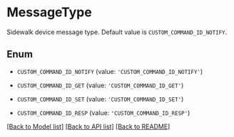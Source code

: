 # MessageType

Sidewalk device message type. Default value is <code>CUSTOM_COMMAND_ID_NOTIFY</code>.

## Enum

* `CUSTOM_COMMAND_ID_NOTIFY` (value: `'CUSTOM_COMMAND_ID_NOTIFY'`)

* `CUSTOM_COMMAND_ID_GET` (value: `'CUSTOM_COMMAND_ID_GET'`)

* `CUSTOM_COMMAND_ID_SET` (value: `'CUSTOM_COMMAND_ID_SET'`)

* `CUSTOM_COMMAND_ID_RESP` (value: `'CUSTOM_COMMAND_ID_RESP'`)

[[Back to Model list]](../README.md#documentation-for-models) [[Back to API list]](../README.md#documentation-for-api-endpoints) [[Back to README]](../README.md)


